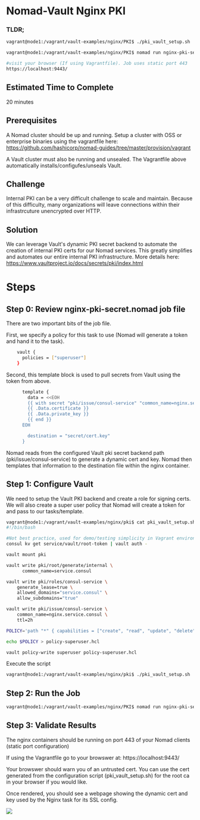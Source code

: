 # Nomad-Vault Nginx PKI

### TLDR;
```bash
vagrant@node1:/vagrant/vault-examples/nginx/PKI$ ./pki_vault_setup.sh

vagrant@node1:/vagrant/vault-examples/nginx/PKI$ nomad run nginx-pki-secret.nomad

#visit your browser (If using Vagrantfile). Job uses static port 443
https://localhost:9443/
```

## Estimated Time to Complete
20 minutes

## Prerequisites
A Nomad cluster should be up and running. Setup a cluster with OSS or enterprise binaries using the vagrantfile here: https://github.com/hashicorp/nomad-guides/tree/master/provision/vagrant

A Vault cluster must also be running and unsealed. The Vagrantfile above automatically installs/configufes/unseals Vault.

## Challenge
Internal PKI can be a very difficult challenge to scale and maintain. Because of this difficulty, many organizations will leave connections within their infrastrcuture unencrypted over HTTP.

## Solution
We can leverage Vault's dynamic PKI secret backend to automate the creation of internal PKI certs for our Nomad services. This greatly simplifies and automates our entire internal PKI infrastructure. More details here: https://www.vaultproject.io/docs/secrets/pki/index.html

# Steps

## Step 0: Review nginx-pki-secret.nomad job file
There are two important bits of the job file.

First, we specify a policy for this task to use (Nomad will generate a token and hand it to the task).
```bash
    vault {
      policies = ["superuser"]
    }
```

Second, this template block is used to pull secrets from Vault using the token from above.
```bash
      template {
        data = <<EOH
        {{ with secret "pki/issue/consul-service" "common_name=nginx.service.consul" "ttl=30m" }}
        {{ .Data.certificate }}
        {{ .Data.private_key }}
        {{ end }}
      EOH

        destination = "secret/cert.key"
      }
```
Nomad reads from the configured Vault pki secret backend path (pki/issue/consul-service) to generate a dynamic cert and key. Nomad then templates that information to the destination file within the nginx container.

## Step 1: Configure Vault
We need to setup the Vault PKI backend and create a role for signing certs. We will also create a super user policy that Nomad will create a token for and pass to our tasks/template.

```bash
vagrant@node1:/vagrant/vault-examples/nginx/pki$ cat pki_vault_setup.sh
#!/bin/bash

#Not best practice, used for demo/testing simplicity in Vagrant environment
consul kv get service/vault/root-token | vault auth -

vault mount pki

vault write pki/root/generate/internal \
	  common_name=service.consul

vault write pki/roles/consul-service \
    generate_lease=true \
    allowed_domains="service.consul" \
    allow_subdomains="true"

vault write pki/issue/consul-service \
    common_name=nginx.service.consul \
    ttl=2h

POLICY='path "*" { capabilities = ["create", "read", "update", "delete", "list", "sudo"] }'

echo $POLICY > policy-superuser.hcl

vault policy-write superuser policy-superuser.hcl
```

Execute the script
```bash
vagrant@node1:/vagrant/vault-examples/nginx/pki$ ./pki_vault_setup.sh
```

## Step 2: Run the Job
```bash
vagrant@node1:/vagrant/vault-examples/nginx/PKI$ nomad run nginx-pki-secret.nomad
```

## Step 3: Validate Results
The nginx containers should be running on port 443 of your Nomad clients (static port configuration)

If using the Vagrantfile go to your browswer at:
https://localhost:9443/

Your browswer should warn you of an untrusted cert. You can use the cert generated from the configuration script (pki_vault_setup.sh) for the root ca in your browser if you would like.

Once rendered, you should see a webpage showing the dynamic cert and key used by the Nginx task for its SSL config.

![](https://raw.githubusercontent.com/hashicorp/nomad-guides/master/assets/Nginx_PKI.png)

